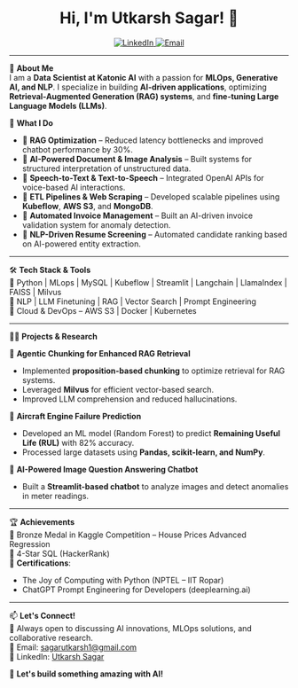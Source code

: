 <h1 align="center">Hi, I'm Utkarsh Sagar! 👋</h1>

<p align="center">
  <a href="https://www.linkedin.com/in/utkarsh-sagar-601a691b7">
    <img src="https://img.shields.io/badge/LinkedIn-Utkarsh%20Sagar-blue?style=flat&logo=linkedin" alt="LinkedIn">
  </a>
  <a href="mailto:sagarutkarsh1@gmail.com">
    <img src="https://img.shields.io/badge/Email-sagarutkarsh1%40gmail.com-red?style=flat&logo=gmail" alt="Email">
  </a>
</p>

---

🚀 **About Me**  
I am a **Data Scientist at Katonic AI** with a passion for **MLOps, Generative AI, and NLP**. I specialize in building **AI-driven applications**, optimizing **Retrieval-Augmented Generation (RAG) systems**, and **fine-tuning Large Language Models (LLMs)**.  

🔬 **What I Do**  
- 📌 **RAG Optimization** – Reduced latency bottlenecks and improved chatbot performance by 30%.  
- 📌 **AI-Powered Document & Image Analysis** – Built systems for structured interpretation of unstructured data.  
- 📌 **Speech-to-Text & Text-to-Speech** – Integrated OpenAI APIs for voice-based AI interactions.  
- 📌 **ETL Pipelines & Web Scraping** – Developed scalable pipelines using **Kubeflow**, **AWS S3**, and **MongoDB**.  
- 📌 **Automated Invoice Management** – Built an AI-driven invoice validation system for anomaly detection.  
- 📌 **NLP-Driven Resume Screening** – Automated candidate ranking based on AI-powered entity extraction.  

---

🛠 **Tech Stack & Tools**  
🔹 Python | MLops | MySQL | Kubeflow | Streamlit | Langchain | LlamaIndex | FAISS | Milvus  
🔹 NLP | LLM Finetuning | RAG | Vector Search | Prompt Engineering  
🔹 Cloud & DevOps – AWS S3 | Docker | Kubernetes  

---

🧑‍💻 **Projects & Research**  

📌 **Agentic Chunking for Enhanced RAG Retrieval**  
- Implemented **proposition-based chunking** to optimize retrieval for RAG systems.  
- Leveraged **Milvus** for efficient vector-based search.  
- Improved LLM comprehension and reduced hallucinations.  

📌 **Aircraft Engine Failure Prediction**  
- Developed an ML model (Random Forest) to predict **Remaining Useful Life (RUL)** with 82% accuracy.  
- Processed large datasets using **Pandas, scikit-learn, and NumPy**.  

📌 **AI-Powered Image Question Answering Chatbot**  
- Built a **Streamlit-based chatbot** to analyze images and detect anomalies in meter readings.  

---

🏆 **Achievements**  
🥉 Bronze Medal in Kaggle Competition – House Prices Advanced Regression  
🌟 4-Star SQL (HackerRank)  
📜 **Certifications**:  
- The Joy of Computing with Python (NPTEL – IIT Ropar)  
- ChatGPT Prompt Engineering for Developers (deeplearning.ai)  

---

📫 **Let's Connect!**  
💬 Always open to discussing AI innovations, MLOps solutions, and collaborative research.  
📧 Email: sagarutkarsh1@gmail.com  
🔗 LinkedIn: [Utkarsh Sagar](https://www.linkedin.com/in/utkarsh-sagar-601a691b7)  

🚀 **Let's build something amazing with AI!**  
